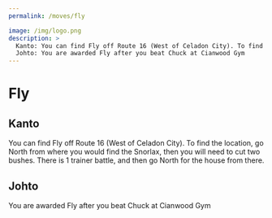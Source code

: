 ```yaml
---
permalink: /moves/fly

image: /img/logo.png
description: >
  Kanto: You can find Fly off Route 16 (West of Celadon City). To find the location, go North from where you would find the Snorlax, then you will need to cut two bushes. There is 1 trainer battle, and then go North for the house from there.
  Johto: You are awarded Fly after you beat Chuck at Cianwood Gym
---
```


# Fly

## Kanto

You can find Fly off Route 16 (West of Celadon City). To find the location, go
North from where you would find the Snorlax, then you will need to cut two
bushes. There is 1 trainer battle, and then go North for the house from there.

## Johto

You are awarded Fly after you beat Chuck at Cianwood Gym
